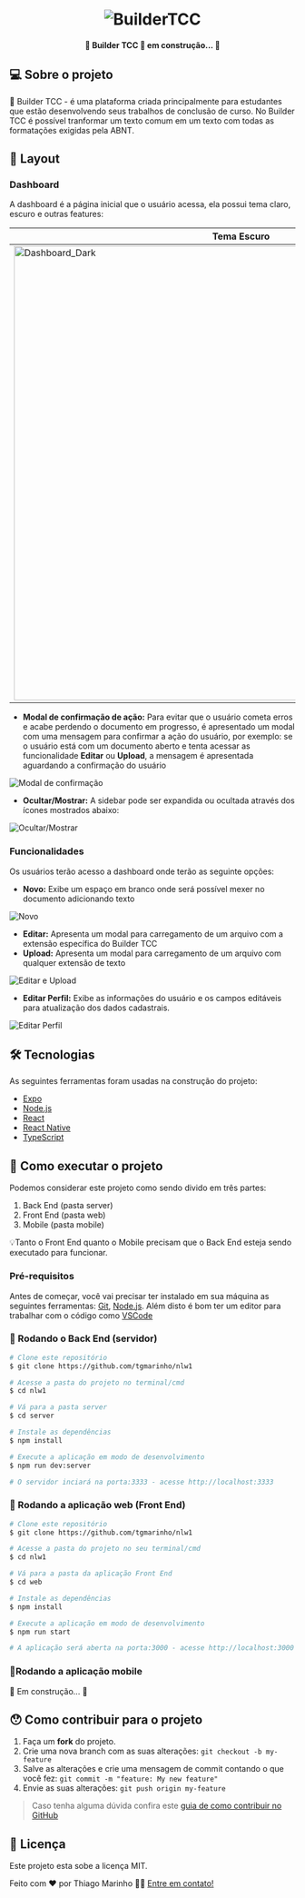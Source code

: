 <h1 align="center">
    <img alt="BuilderTCC" title="#BuilderTCC" src="./images/banner-2.png" />
</h1>

<h4 align="center"> 
	🚧 Builder TCC 🚀 em construção... 🚧
</h4>


## 💻 Sobre o projeto

📝 Builder TCC - é uma plataforma criada principalmente para estudantes que estão desenvolvendo seus trabalhos de conclusão de curso. No Builder TCC é possível tranformar um texto comum em um texto com todas as formatações exigidas pela ABNT.


## 🎨 Layout

### Dashboard
A dashboard é a página inicial que o usuário acessa, ela possui tema claro, escuro e outras features:

| **Tema Escuro** | **Tema Claro** |
|-----------------|----------------|
| <img alt="Dashboard_Dark" title="#Dashboard Dark Mode" src="./images/dashboard_dark.png" width="800px"/> | <img alt="Dashboard_Light" title="#Dashboard Light Mode" src="./images/dashboard_light.png" width="800px"/> |


  - **Modal de confirmação de ação:** Para evitar que o usuário cometa erros e acabe perdendo o documento em progresso, é apresentado um modal com uma mensagem para confirmar a ação do usuário, por exemplo: se o usuário está com um documento aberto e tenta acessar as funcionalidade **Editar** ou **Upload**, a mensagem é apresentada aguardando a confirmação do usuário
<img alt="Modal de confirmação" title="#Modal de confirmação" src="./images/document-edit_upload.png" />

  - **Ocultar/Mostrar:** A sidebar pode ser expandida ou ocultada através dos ícones mostrados abaixo:
<img alt="Ocultar/Mostrar" title="#Ocultar/Mostrar" src="./images/app-drawer.png" />

### Funcionalidades
Os usuários terão acesso a dashboard onde terão as seguinte opções:
- **Novo:** Exibe um espaço em branco onde será possível mexer no documento adicionando texto
<img alt="Novo" title="#Novo" src="./images/document.png" />

- **Editar:** Apresenta um modal para carregamento de um arquivo com a extensão específica do Builder TCC
- **Upload:** Apresenta um modal para carregamento de um arquivo com qualquer extensão de texto
<img alt="Editar e Upload" title="#Editar e Upload" src="./images/dashboard-edit_upload.png" />

- **Editar Perfil:** Exibe as informações do usuário e os campos editáveis para atualização dos dados cadastrais.
<img alt="Editar Perfil" title="#Editar Perfil" src="./images/account.png" />


## 🛠 Tecnologias

As seguintes ferramentas foram usadas na construção do projeto:

- [Expo][expo]
- [Node.js][nodejs]
- [React][reactjs]
- [React Native][rn]
- [TypeScript][typescript]


## 🚀 Como executar o projeto

Podemos considerar este projeto como sendo divido em três partes:
1. Back End (pasta server) 
2. Front End (pasta web)
3. Mobile (pasta mobile)

💡Tanto o Front End quanto o Mobile precisam que o Back End esteja sendo executado para funcionar.

### Pré-requisitos

Antes de começar, você vai precisar ter instalado em sua máquina as seguintes ferramentas:
[Git](https://git-scm.com), [Node.js][nodejs]. 
Além disto é bom ter um editor para trabalhar com o código como [VSCode][vscode]

### 🎲 Rodando o Back End (servidor)

```bash
# Clone este repositório
$ git clone https://github.com/tgmarinho/nlw1

# Acesse a pasta do projeto no terminal/cmd
$ cd nlw1

# Vá para a pasta server
$ cd server

# Instale as dependências
$ npm install

# Execute a aplicação em modo de desenvolvimento
$ npm run dev:server

# O servidor inciará na porta:3333 - acesse http://localhost:3333 
```

### 🧭 Rodando a aplicação web (Front End)

```bash
# Clone este repositório
$ git clone https://github.com/tgmarinho/nlw1

# Acesse a pasta do projeto no seu terminal/cmd
$ cd nlw1

# Vá para a pasta da aplicação Front End
$ cd web

# Instale as dependências
$ npm install

# Execute a aplicação em modo de desenvolvimento
$ npm run start

# A aplicação será aberta na porta:3000 - acesse http://localhost:3000
```

### 📱Rodando a aplicação mobile 

🚧 Em construção... 🚧

## 😯 Como contribuir para o projeto

1. Faça um **fork** do projeto.
2. Crie uma nova branch com as suas alterações: `git checkout -b my-feature`
3. Salve as alterações e crie uma mensagem de commit contando o que você fez: `git commit -m "feature: My new feature"`
4. Envie as suas alterações: `git push origin my-feature`
> Caso tenha alguma dúvida confira este [guia de como contribuir no GitHub](https://github.com/firstcontributions/first-contributions)


## 📝 Licença

Este projeto esta sobe a licença MIT.

Feito com ❤️ por Thiago Marinho 👋🏽 [Entre em contato!](https://www.linkedin.com/in/tgmarinho/)

[nodejs]: https://nodejs.org/
[typescript]: https://www.typescriptlang.org/
[expo]: https://expo.io/
[reactjs]: https://reactjs.org
[rn]: https://facebook.github.io/react-native/
[yarn]: https://yarnpkg.com/
[vscode]: https://code.visualstudio.com/
[vceditconfig]: https://marketplace.visualstudio.com/items?itemName=EditorConfig.EditorConfig
[license]: https://opensource.org/licenses/MIT
[vceslint]: https://marketplace.visualstudio.com/items?itemName=dbaeumer.vscode-eslint
[prettier]: https://marketplace.visualstudio.com/items?itemName=esbenp.prettier-vscode
[rs]: https://rocketseat.com.br
